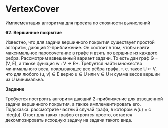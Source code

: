 # VertexCover

Имплементация алгоритма для проекта по сложности вычислений

**62. Вершинное покрытие**

Известно, что для задачи вершинного покрытия существует простой алгоритм, дающий 2-приближение. 
Он состоит в том, чтобы найти максимальное паросочетание в графе и взять по вершине из каждого ребра.
Рассмотрим взвешенный вариант задачи. То есть дан граф G = (V, E), а также функция w : V → R+. 
Требуется найти множество минимального веса, покрывающее все рёбра графа, т. е. такое U ⊂ V, что для любого (u, v) ∈ E верно u ∈ U 
или v ∈ U и сумма весов вершин из U минимальна.

**Задание**

Требуется построить алгоритм дающий 2-приближение для взвешенной задачи вершинного покрытия, а также имплементировать его.
Подсказка: рассмотрите частный случай графа, в котором w(u) = c ·deg(u).
Ответ для таких графов строится просто, остается декомпозировать исходную задачу на задачи такого вида.
